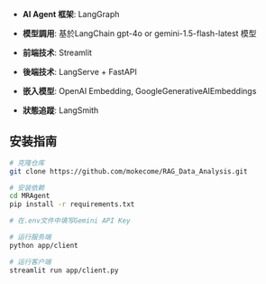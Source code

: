 - **AI Agent 框架**: LangGraph
  
- **模型調用**: 基於LangChain gpt-4o or gemini-1.5-flash-latest 模型 
  
- **前端技术**: Streamlit
  
- **後端技术**: LangServe + FastAPI
  
- **嵌入模型**: OpenAI Embedding, GoogleGenerativeAIEmbeddings
  
- **狀態追蹤**: LangSmith


## 安装指南
```bash
# 克隆仓库
git clone https://github.com/mokecome/RAG_Data_Analysis.git

# 安装依赖
cd MRAgent
pip install -r requirements.txt

# 在.env文件中填写Gemini API Key

# 运行服务端
python app/client

# 运行客户端
streamlit run app/client.py
```
